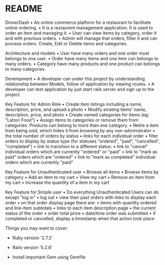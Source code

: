# README

DinnerDash
    • An online commerce platform for a restaurant to facilitate online ordering.
    • It is a restaurent management application. It is used to order an item and managing it.
    • User can view items by category, order it and with previous orders.
    • Admin will manage that orders, filter it and can process orders. Create, Edit or Delete items and categories.
      
Architecture and models
    • User have many orders and one order must belongs to one user.
    • Order have many items and one item can belongs to many orders.
    • Category have many products and one product can belongs to many categories.
      
Development
    • A developer can under this project by understanding relationship between Models, follow of application by viewing routes.
    • A developer can test application by just start rails server and sign up to the project.
      
Key Feature for Admin Role
    • Create item listings including a name, description, price, and upload a photo
    • Modify existing items’ name, description, price, and photo
    • Create named categories for items (eg: "Lahori Food")
    • Assign items to categories or remove them from categories. Products can belong to more than one category.
    • Retire a item from being sold, which hides it from browsing by any non-administrator
    • the total number of orders by status
    • links for each individual order
    • filter orders to display by status type (for statuses "ordered", "paid", "cancelled", "completed")
    • link to transition to a different status:
    • link to "cancel" individual orders which are currently "ordered" or "paid"
    • link to "mark as paid" orders which are "ordered"
    • link to "mark as completed" individual orders which are currently "paid"
      
Key Feature for Unauthenticated user
    • Browse all items
    • Browse items by category
    • Add an item to my cart
    • View my cart
    • Remove an item from my cart
    • Increase the quantity of a item in my cart

Key Feature for Simple user
    • Do everything Unauthenticated Users can do except "log in"
    • log out
    • view their past orders with links to display each order
    • on that order display page there are:
    • items with quantity ordered and line-item subtotals
    • links to each item description page
    • the current status of the order
    • order total price
    • date/time order was submitted
    • if completed or cancelled, display a timestamp when that action took place




Things you may want to cover:

* Ruby version '2.7.2'

* Rails version '5.2.6'

* Install important Gem using Gemfile 
